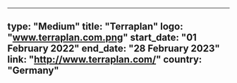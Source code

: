 
---
type: "Medium"
title: "Terraplan"
logo: "www.terraplan.com.png"
start_date: "01 February 2022"
end_date: "28 February 2023"
link: "http://www.terraplan.com/"
country: "Germany"
---

